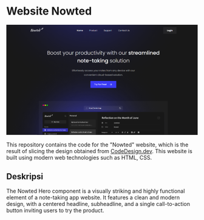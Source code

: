 # Website Nowted
![Tangkapan Layar Website Enlighten](assets/nowted.PNG)

This repository contains the code for the "Nowted" website, which is the result of slicing the design obtained from [CodeDesign.dev](https://codedesign.dev/). This website is built using modern web technologies such as HTML, CSS.

## Deskripsi

The Nowted Hero component is a visually striking and highly functional element of a note-taking app website. It features a clean and modern design, with a centered headline, subheadline, and a single call-to-action button inviting users to try the product. 